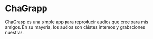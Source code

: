 # ChaGrapp
ChaGrapp es una simple app para reproducir audios que cree para mis amigos. En su mayoría, los audios son chistes internos y grabaciones nuestras.

